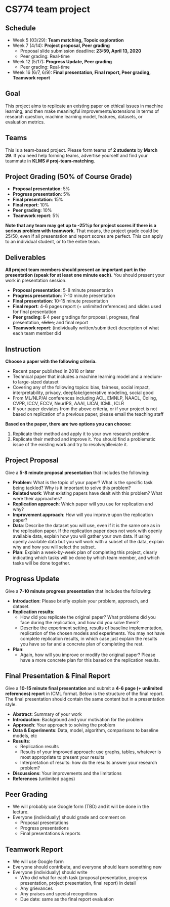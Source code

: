 # CS774 team project

## Schedule
- Week  5 (03/29): **Team matching, Topoic exploration**
- Week  7 (4/14): **Project proposal, Peer grading**
  - Proposal slide submission deadline: **23:59, April 13, 2020**
  - Peer grading: Real-time
- Week 12 (5/17): **Progress Update, Peer grading**
  - Peer grading: Real-time
- Week 16 (6/7, 6/9): **Final presentation, Final report, Peer grading, Teamwork report**

## Goal
This project aims to replicate an existing paper on ethical issues in machine learning, and then make meaningful improvements/extensions in terms of research question, machine learning model, features, datasets, or evaluation metrics.

## Teams
This is a team-based project. Please form teams of **2 students** by **March 29**. If you need help forming teams, advertise yourself and find your teammate in **KLMS # proj-team-matching**.

## Project Grading (50% of Course Grade)
- **Proposal presentation**: 5%
- **Progress presentation**: 5%
- **Final presentation**: 15%
- **Final report**: 10%
- **Peer grading**: 10%
- **Teamwork report**: 5%

**Note that any team may get up to -25%p for project scores if there is a serious problem with teamwork.** That means, the project grade could be 25/50, even if all presentation and report scores are perfect. This can apply to an individual student, or to the entire team.


## Deliverables
**All project team members should present an important part in the presentation (speak for at least one minute each)**. You should present your work in presentation session. 
- **Proposal presentation**: 5-8 minute presentation
- **Progress presentation**: 7-10 minute presentation
- **Final presentation**: 10-15 minute presentation
- **Final report**: 4-6 pages report (+ unlimited references) and slides used for final presentation
- **Peer grading**: <s>5</s> 4 peer gradings for proposal, progress, final presentation, <s>slides,</s> and final report
- **Teamwork report**: (individually written/submitted) description of what each team member did

## Instruction
**Choose a paper with the following criteria.** 
- Recent paper published in 2018 or later
- Technical paper that includes a machine learning model and a medium- to large-sized dataset
- Covering any of the following topics: bias, fairness, social impact, interpretability, privacy, deepfake/generative modeling, social good
- From ML/NLP/AI conferences including ACL, EMNLP, NAACL, Coling, CVPR, ICCV, ECCV, NeurIPS, AAAI, IJCAI, ICML, ICLR
- If your paper deviates from the above criteria, or if your project is not based on replication of a previous paper, please email the teaching staff

**Based on the paper, there are two options you can choose:**
1. Replicate their method and apply it to your own research problem. 
2. Replicate their method and improve it. You should find a problematic issue of the existing work and try to resolve/alleviate it.


## Project Proposal
Give a **5-8 minute proposal presentation** that includes the following:
- **Problem**: What is the topic of your paper? What is the specific task being tackled? Why is it important to solve this problem?
- **Related work**: What existing papers have dealt with this problem? What were their approaches?
- **Replication approach**: Which paper will you use for replication and why?
- **Improvement approach**: How will you improve upon the replication paper?
- **Data**: Describe the dataset you will use, even if it is the same one as in the replication paper. If the replication paper does not work with openly available data, explain how you will gather your own data. If using openly available data but you will work with a subset of the data, explain why and how you will select the subset.
- **Plan**: Explain a week-by-week plan of completing this project, clearly indicating which tasks will be done by which team member, and which tasks will be done together.


## Progress Update
Give a **7-10 minute progress presentation** that includes the following:
- **Introduction**: Please briefly explain your problem, approach, and dataset.
- **Replication results**:
  - How did you replicate the original paper? What problems did you face during the replication, and how did you solve them?
  - Describe the experiment setting, results of baseline implementation, replication of the chosen models and experiments. You may not have complete replication results, in which case just explain the results you have so far and a concrete plan of completing the rest.
- **Plan**:
  - Again, how will you improve or modify the original paper? Please have a more concrete plan for this based on the replication results.

## Final Presentation & Final Report
Give a **10-15 minute final presentation** and submit a **4-6 page (+ unlimited references) report** in ICML format. Below is the structure of the final report. The final presentation should contain the same content but in a presentation style.
- **Abstract**: Summary of your work
- **Introduction**: Background and your motivation for the problem
- **Approach**: Your approach to solving the problem
- **Data & Experiments**: Data, model, algorithm, comparisons to baseline models, etc
- **Results**:
  - Replication results
  - Results of your improved approach: use graphs, tables, whatever is most appropriate to present your results
  - Interpretation of results: how do the results answer your research problem?
- **Discussions**: Your improvements and the limitations
- **References** (unlimited pages)

## Peer Grading
- We will probably use Google form (TBD) and it will be done in the lecture.
- Everyone (individually) should grade and comment on
  - Proposal presentations
  - Progress presentations
  - Final presentations & reports

## Teamwork Report
- We will use Google form
- Everyone should contribute, and everyone should learn something new
- Everyone (individually) should write
  - Who did what for each task (proposal presentation, progress presentation, project presentation, final report) in detail
  - Any grievances
  - Any praises and special recognitions
  - Due date: same as the final report evaluation
  
